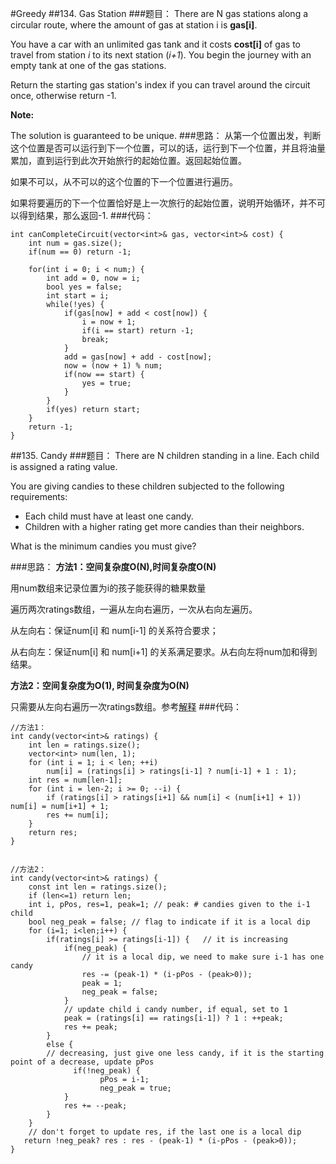 #Greedy
##134. Gas Station
###题目：
There are N gas stations along a circular route, where the amount of gas at station i is **gas[i]**.

You have a car with an unlimited gas tank and it costs **cost[i]** of gas to travel from station *i* to its next station (*i+1*). You begin the journey with an empty tank at one of the gas stations.

Return the starting gas station's index if you can travel around the circuit once, otherwise return -1.

**Note:**

The solution is guaranteed to be unique.
###思路：
从第一个位置出发，判断这个位置是否可以运行到下一个位置，可以的话，运行到下一个位置，并且将油量累加，直到运行到此次开始旅行的起始位置。返回起始位置。

如果不可以，从不可以的这个位置的下一个位置进行遍历。

如果将要遍历的下一个位置恰好是上一次旅行的起始位置，说明开始循环，并不可以得到结果，那么返回-1.
###代码：

```
int canCompleteCircuit(vector<int>& gas, vector<int>& cost) {
    int num = gas.size();
    if(num == 0) return -1;

    for(int i = 0; i < num;) {
        int add = 0, now = i;
        bool yes = false;
        int start = i;
        while(!yes) {
            if(gas[now] + add < cost[now]) {
                i = now + 1;
                if(i == start) return -1;
                break;
            }
            add = gas[now] + add - cost[now];
            now = (now + 1) % num;
            if(now == start) {
                yes = true;
            }
        }
        if(yes) return start;
    }
    return -1;
}
```
##135. Candy
###题目：
There are N children standing in a line. Each child is assigned a rating value.

You are giving candies to these children subjected to the following requirements:

* Each child must have at least one candy.
* Children with a higher rating get more candies than their neighbors.

What is the minimum candies you must give?

###思路：
**方法1：空间复杂度O(N),时间复杂度O(N)**

用num数组来记录位置为i的孩子能获得的糖果数量

遍历两次ratings数组，一遍从左向右遍历，一次从右向左遍历。

从左向右：保证num[i] 和 num[i-1] 的关系符合要求；

从右向左：保证num[i] 和 num[i+1] 的关系满足要求。从右向左将num加和得到结果。

**方法2：空间复杂度为O(1), 时间复杂度为O(N)**

只需要从左向右遍历一次ratings数组。参考[解释](https://discuss.leetcode.com/topic/17722/two-c-solutions-given-with-explanation-both-with-o-n-time-one-with-o-1-space-the-other-with-o-n-space)
###代码：

```
//方法1：
int candy(vector<int>& ratings) {
    int len = ratings.size();
    vector<int> num(len, 1);
    for (int i = 1; i < len; ++i) 
        num[i] = (ratings[i] > ratings[i-1] ? num[i-1] + 1 : 1);
    int res = num[len-1];
    for (int i = len-2; i >= 0; --i) {
        if (ratings[i] > ratings[i+1] && num[i] < (num[i+1] + 1)) num[i] = num[i+1] + 1;
        res += num[i];
    }
    return res;
}


//方法2：
int candy(vector<int>& ratings) {
    const int len = ratings.size();
    if (len<=1) return len;
    int i, pPos, res=1, peak=1; // peak: # candies given to the i-1 child
    bool neg_peak = false; // flag to indicate if it is a local dip
    for (i=1; i<len;i++) {
        if(ratings[i] >= ratings[i-1]) {   // it is increasing
            if(neg_peak) {  
                // it is a local dip, we need to make sure i-1 has one candy
                res -= (peak-1) * (i-pPos - (peak>0));
                peak = 1;
                neg_peak = false;
            }
            // update child i candy number, if equal, set to 1
            peak = (ratings[i] == ratings[i-1]) ? 1 : ++peak;
            res += peak;
        }
        else { 
        // decreasing, just give one less candy, if it is the starting point of a decrease, update pPos
        	  if(!neg_peak) {
            		pPos = i-1; 
            		neg_peak = true;
            }
            res += --peak;
        }
    }
	// don't forget to update res, if the last one is a local dip
   return !neg_peak? res : res - (peak-1) * (i-pPos - (peak>0));
}
```
